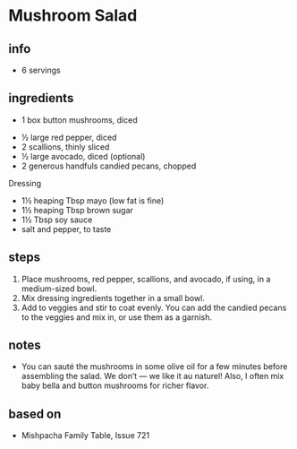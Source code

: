 # Mushroom Salad

## info   
* 6 servings  

## ingredients
* 1 box button mushrooms, diced
- ½ large red pepper, diced
- 2 scallions, thinly sliced
- ½ large avocado, diced (optional)
- 2 generous handfuls candied pecans, chopped

Dressing
- 1½ heaping Tbsp mayo (low fat is fine)
- 1½ heaping Tbsp brown sugar
- 1½ Tbsp soy sauce
- salt and pepper, to taste

## steps  
1. Place mushrooms, red pepper, scallions, and avocado, if using, in a medium-sized bowl. 
2. Mix dressing ingredients together in a small bowl. 
3. Add to veggies and stir to coat evenly. You can add the candied pecans to the veggies and mix in, or use them as a garnish.
 

## notes  
* You can sauté the mushrooms in some olive oil for a few minutes before assembling the salad. We don’t — we like it au naturel! Also, I often mix baby bella and button mushrooms for richer flavor.

## based on  
* Mishpacha Family Table, Issue 721


